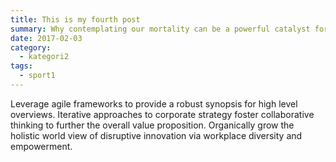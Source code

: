 ```yaml
---
title: This is my fourth post
summary: Why contemplating our mortality can be a powerful catalyst for change
date: 2017-02-03
category: 
  - kategori2
tags:
  - sport1
---
```

Leverage agile frameworks to provide a robust synopsis for high level overviews. Iterative approaches to corporate strategy foster collaborative thinking to further the overall value proposition. Organically grow the holistic world view of disruptive innovation via workplace diversity and empowerment.
